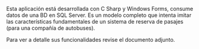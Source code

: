Esta aplicación está desarrollada con C Sharp y Windows Forms, consume datos de una BD en SQL Server.
Es un modelo completo que intenta imitar las características fundamentales de un sistema de reserva de pasajes (para una compañía de autobuses).

Para ver a detalle sus funcionalidades revise el documento adjunto.
